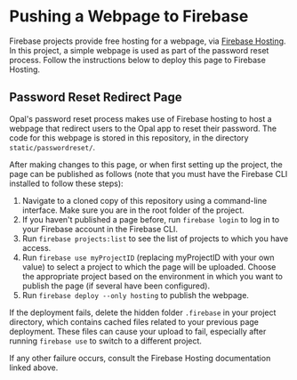 # Pushing a Webpage to Firebase

Firebase projects provide free hosting for a webpage, via [Firebase Hosting](https://firebase.google.com/docs/hosting/quickstart).
In this project, a simple webpage is used as part of the password reset process.
Follow the instructions below to deploy this page to Firebase Hosting.

## Password Reset Redirect Page

Opal's password reset process makes use of Firebase hosting to host a webpage that redirect users to the Opal app to reset their password.
The code for this webpage is stored in this repository, in the directory `static/passwordreset/`.

After making changes to this page, or when first setting up the project, the page can be published as follows
(note that you must have the Firebase CLI installed to follow these steps):

1. Navigate to a cloned copy of this repository using a command-line interface. Make sure you are in the root folder of the project.
2. If you haven't published a page before, run `firebase login` to log in to your Firebase account in the Firebase CLI.
3. Run `firebase projects:list` to see the list of projects to which you have access.
4. Run `firebase use myProjectID` (replacing myProjectID with your own value) to select a project to which the page will be uploaded.
   Choose the appropriate project based on the environment in which you want to publish the page (if several have been configured).
5. Run `firebase deploy --only hosting` to publish the webpage.

If the deployment fails, delete the hidden folder `.firebase` in your project directory,
which contains cached files related to your previous page deployment.
These files can cause your upload to fail, especially after running `firebase use` to switch to a different project.

If any other failure occurs, consult the Firebase Hosting documentation linked above.
